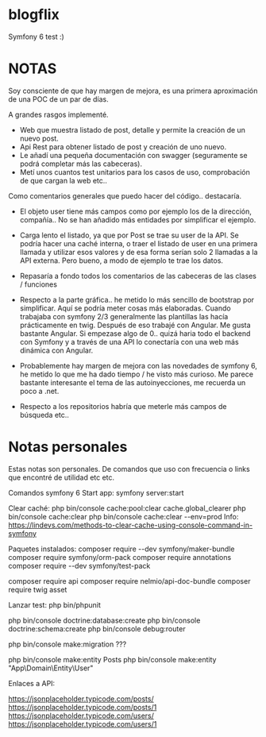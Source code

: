 # blogflix
Symfony 6 test :)


# NOTAS

Soy consciente de que hay margen de mejora, es una primera aproximación de una POC de un par de días.

A grandes rasgos implementé.

- Web que muestra listado de post, detalle y permite la creación de un nuevo post.
- Api Rest para obtener listado de post y creación de uno nuevo.
- Le añadí una pequeña documentación con swagger (seguramente se podrá completar más las cabeceras).
- Metí unos cuantos test unitarios para los casos de uso, comprobación de que cargan la web etc.. 

Como comentarios generales que puedo hacer del código.. destacaría.

- El objeto user tiene más campos como por ejemplo los de la dirección, compañía.. No se han añadido más entidades por simplificar el ejemplo.

- Carga lento el listado, ya que por Post se trae su user de la API. Se podría hacer una caché interna, o traer el listado de user en una primera llamada y utilizar esos valores y de esa forma serían solo 2 llamadas a la API externa. Pero bueno, a modo de ejemplo te trae los datos. 

- Repasaría a fondo todos los comentarios de las cabeceras de las clases / funciones

- Respecto a la parte gráfica.. he metido lo más sencillo de bootstrap por simplificar. Aquí se podría meter cosas más elaboradas.
Cuando trabajaba con symfony 2/3 generalmente las plantillas las hacía prácticamente en twig. Después de eso trabajé con Angular.
Me gusta bastante Angular. Si empezase algo de 0.. quizá haria todo el backend con Symfony y a través de una API lo conectaría con 
una web más dinámica con Angular. 

- Probablemente hay margen de mejora con las novedades de symfony 6, he metido lo que me ha dado tiempo / he visto más curioso.
Me parece bastante interesante el tema de las autoinyecciones, me recuerda un poco a .net. 

- Respecto a los repositorios habría que meterle más campos de búsqueda etc.. 


# Notas personales

Estas notas son personales. De comandos que uso con frecuencia o links que encontré de utilidad etc etc.

Comandos symfony 6
Start app:
symfony server:start

Clear caché:
php bin/console cache:pool:clear cache.global_clearer
php bin/console cache:clear
php bin/console cache:clear --env=prod
Info: https://lindevs.com/methods-to-clear-cache-using-console-command-in-symfony

Paquetes instalados:
composer require --dev symfony/maker-bundle
composer require symfony/orm-pack
composer require annotations
composer require --dev symfony/test-pack

composer require api
composer require nelmio/api-doc-bundle
composer require twig asset

Lanzar test:
php bin/phpunit



php bin/console doctrine:database:create
php bin/console doctrine:schema:create
php bin/console debug:router

php bin/console make:migration ???


php bin/console make:entity Posts
php bin/console make:entity "App\Domain\Entity\User"


Enlaces a API: 

https://jsonplaceholder.typicode.com/posts/
https://jsonplaceholder.typicode.com/posts/1
https://jsonplaceholder.typicode.com/users/
https://jsonplaceholder.typicode.com/users/1

